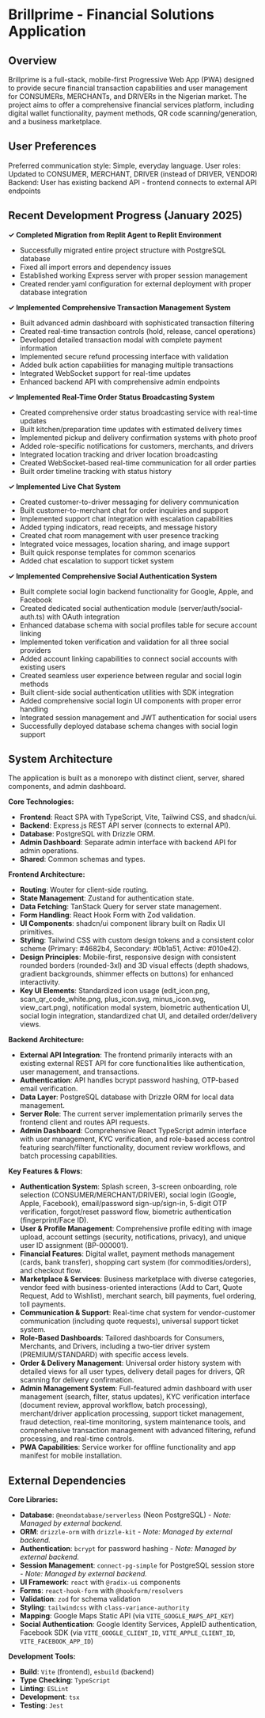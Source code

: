 # Brillprime - Financial Solutions Application

## Overview
Brillprime is a full-stack, mobile-first Progressive Web App (PWA) designed to provide secure financial transaction capabilities and user management for CONSUMERs, MERCHANTs, and DRIVERs in the Nigerian market. The project aims to offer a comprehensive financial services platform, including digital wallet functionality, payment methods, QR code scanning/generation, and a business marketplace.

## User Preferences
Preferred communication style: Simple, everyday language.
User roles: Updated to CONSUMER, MERCHANT, DRIVER (instead of DRIVER, VENDOR)
Backend: User has existing backend API - frontend connects to external API endpoints

## Recent Development Progress (January 2025)
**✓ Completed Migration from Replit Agent to Replit Environment**
- Successfully migrated entire project structure with PostgreSQL database
- Fixed all import errors and dependency issues
- Established working Express server with proper session management
- Created render.yaml configuration for external deployment with proper database integration

**✓ Implemented Comprehensive Transaction Management System**
- Built advanced admin dashboard with sophisticated transaction filtering
- Created real-time transaction controls (hold, release, cancel operations)
- Developed detailed transaction modal with complete payment information
- Implemented secure refund processing interface with validation
- Added bulk action capabilities for managing multiple transactions
- Integrated WebSocket support for real-time updates
- Enhanced backend API with comprehensive admin endpoints

**✓ Implemented Real-Time Order Status Broadcasting System**
- Created comprehensive order status broadcasting service with real-time updates
- Built kitchen/preparation time updates with estimated delivery times
- Implemented pickup and delivery confirmation systems with photo proof
- Added role-specific notifications for customers, merchants, and drivers
- Integrated location tracking and driver location broadcasting
- Created WebSocket-based real-time communication for all order parties
- Built order timeline tracking with status history

**✓ Implemented Live Chat System**
- Created customer-to-driver messaging for delivery communication
- Built customer-to-merchant chat for order inquiries and support
- Implemented support chat integration with escalation capabilities
- Added typing indicators, read receipts, and message history
- Created chat room management with user presence tracking
- Integrated voice messages, location sharing, and image support
- Built quick response templates for common scenarios
- Added chat escalation to support ticket system

**✓ Implemented Comprehensive Social Authentication System**
- Built complete social login backend functionality for Google, Apple, and Facebook
- Created dedicated social authentication module (server/auth/social-auth.ts) with OAuth integration
- Enhanced database schema with social profiles table for secure account linking
- Implemented token verification and validation for all three social providers
- Added account linking capabilities to connect social accounts with existing users
- Created seamless user experience between regular and social login methods
- Built client-side social authentication utilities with SDK integration
- Added comprehensive social login UI components with proper error handling
- Integrated session management and JWT authentication for social users
- Successfully deployed database schema changes with social login support

## System Architecture
The application is built as a monorepo with distinct client, server, shared components, and admin dashboard.

**Core Technologies:**
- **Frontend**: React SPA with TypeScript, Vite, Tailwind CSS, and shadcn/ui.
- **Backend**: Express.js REST API server (connects to external API).
- **Database**: PostgreSQL with Drizzle ORM.
- **Admin Dashboard**: Separate admin interface with backend API for admin operations.
- **Shared**: Common schemas and types.

**Frontend Architecture:**
- **Routing**: Wouter for client-side routing.
- **State Management**: Zustand for authentication state.
- **Data Fetching**: TanStack Query for server state management.
- **Form Handling**: React Hook Form with Zod validation.
- **UI Components**: shadcn/ui component library built on Radix UI primitives.
- **Styling**: Tailwind CSS with custom design tokens and a consistent color scheme (Primary: #4682b4, Secondary: #0b1a51, Active: #010e42).
- **Design Principles**: Mobile-first, responsive design with consistent rounded borders (rounded-3xl) and 3D visual effects (depth shadows, gradient backgrounds, shimmer effects on buttons) for enhanced interactivity.
- **Key UI Elements**: Standardized icon usage (edit_icon.png, scan_qr_code_white.png, plus_icon.svg, minus_icon.svg, view_cart.png), notification modal system, biometric authentication UI, social login integration, standardized chat UI, and detailed order/delivery views.

**Backend Architecture:**
- **External API Integration**: The frontend primarily interacts with an existing external REST API for core functionalities like authentication, user management, and transactions.
- **Authentication**: API handles bcrypt password hashing, OTP-based email verification.
- **Data Layer**: PostgreSQL database with Drizzle ORM for local data management.
- **Server Role**: The current server implementation primarily serves the frontend client and routes API requests.
- **Admin Dashboard**: Comprehensive React TypeScript admin interface with user management, KYC verification, and role-based access control featuring search/filter functionality, document review workflows, and batch processing capabilities.

**Key Features & Flows:**
- **Authentication System**: Splash screen, 3-screen onboarding, role selection (CONSUMER/MERCHANT/DRIVER), social login (Google, Apple, Facebook), email/password sign-up/sign-in, 5-digit OTP verification, forgot/reset password flow, biometric authentication (fingerprint/Face ID).
- **User & Profile Management**: Comprehensive profile editing with image upload, account settings (security, notifications, privacy), and unique user ID assignment (BP-000001).
- **Financial Features**: Digital wallet, payment methods management (cards, bank transfer), shopping cart system (for commodities/orders), and checkout flow.
- **Marketplace & Services**: Business marketplace with diverse categories, vendor feed with business-oriented interactions (Add to Cart, Quote Request, Add to Wishlist), merchant search, bill payments, fuel ordering, toll payments.
- **Communication & Support**: Real-time chat system for vendor-customer communication (including quote requests), universal support ticket system.
- **Role-Based Dashboards**: Tailored dashboards for Consumers, Merchants, and Drivers, including a two-tier driver system (PREMIUM/STANDARD) with specific access levels.
- **Order & Delivery Management**: Universal order history system with detailed views for all user types, delivery detail pages for drivers, QR scanning for delivery confirmation.
- **Admin Management System**: Full-featured admin dashboard with user management (search, filter, status updates), KYC verification interface (document review, approval workflow, batch processing), merchant/driver application processing, support ticket management, fraud detection, real-time monitoring, system maintenance tools, and comprehensive transaction management with advanced filtering, refund processing, and real-time controls.
- **PWA Capabilities**: Service worker for offline functionality and app manifest for mobile installation.

## External Dependencies

**Core Libraries:**
- **Database**: `@neondatabase/serverless` (Neon PostgreSQL) - *Note: Managed by external backend.*
- **ORM**: `drizzle-orm` with `drizzle-kit` - *Note: Managed by external backend.*
- **Authentication**: `bcrypt` for password hashing - *Note: Managed by external backend.*
- **Session Management**: `connect-pg-simple` for PostgreSQL session store - *Note: Managed by external backend.*
- **UI Framework**: `react` with `@radix-ui` components
- **Forms**: `react-hook-form` with `@hookform/resolvers`
- **Validation**: `zod` for schema validation
- **Styling**: `tailwindcss` with `class-variance-authority`
- **Mapping**: Google Maps Static API (via `VITE_GOOGLE_MAPS_API_KEY`)
- **Social Authentication**: Google Identity Services, AppleID authentication, Facebook SDK (via `VITE_GOOGLE_CLIENT_ID`, `VITE_APPLE_CLIENT_ID`, `VITE_FACEBOOK_APP_ID`)

**Development Tools:**
- **Build**: `Vite` (frontend), `esbuild` (backend)
- **Type Checking**: `TypeScript`
- **Linting**: `ESLint`
- **Development**: `tsx`
- **Testing**: `Jest`
